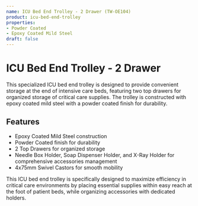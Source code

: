 ```yaml
---
name: ICU Bed End Trolley - 2 Drawer (TW-OE104)
product: icu-bed-end-trolley
properties:
- Powder Coated
- Epoxy Coated Mild Steel
draft: false
---
```


# ICU Bed End Trolley - 2 Drawer

This specialized ICU bed end trolley is designed to provide convenient storage at the end of intensive care beds, featuring two top drawers for organized storage of critical care supplies. The trolley is constructed with epoxy coated mild steel with a powder coated finish for durability.

## Features

- Epoxy Coated Mild Steel construction
- Powder Coated finish for durability
- 2 Top Drawers for organized storage
- Needle Box Holder, Soap Dispenser Holder, and X-Ray Holder for comprehensive accessories management
- 4x75mm Swivel Castors for smooth mobility

This ICU bed end trolley is specifically designed to maximize efficiency in critical care environments by placing essential supplies within easy reach at the foot of patient beds, while organizing accessories with dedicated holders.
